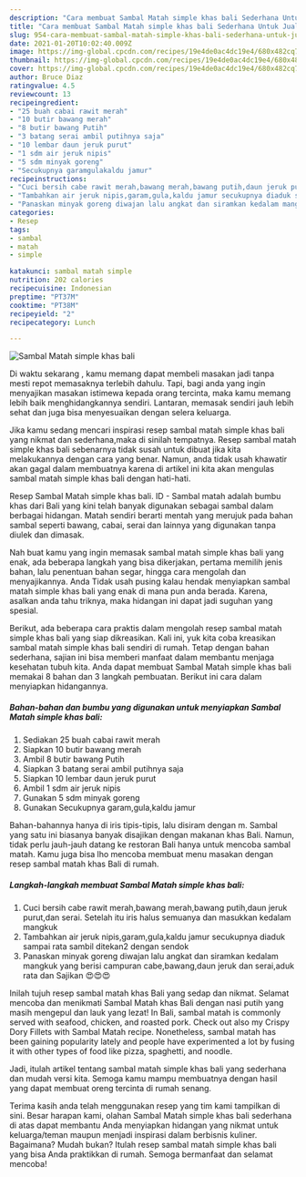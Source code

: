 ```yaml
---
description: "Cara membuat Sambal Matah simple khas bali Sederhana Untuk Jualan"
title: "Cara membuat Sambal Matah simple khas bali Sederhana Untuk Jualan"
slug: 954-cara-membuat-sambal-matah-simple-khas-bali-sederhana-untuk-jualan
date: 2021-01-20T10:02:40.009Z
image: https://img-global.cpcdn.com/recipes/19e4de0ac4dc19e4/680x482cq70/sambal-matah-simple-khas-bali-foto-resep-utama.jpg
thumbnail: https://img-global.cpcdn.com/recipes/19e4de0ac4dc19e4/680x482cq70/sambal-matah-simple-khas-bali-foto-resep-utama.jpg
cover: https://img-global.cpcdn.com/recipes/19e4de0ac4dc19e4/680x482cq70/sambal-matah-simple-khas-bali-foto-resep-utama.jpg
author: Bruce Diaz
ratingvalue: 4.5
reviewcount: 13
recipeingredient:
- "25 buah cabai rawit merah"
- "10 butir bawang merah"
- "8 butir bawang Putih"
- "3 batang serai ambil putihnya saja"
- "10 lembar daun jeruk purut"
- "1 sdm air jeruk nipis"
- "5 sdm minyak goreng"
- "Secukupnya garamgulakaldu jamur"
recipeinstructions:
- "Cuci bersih cabe rawit merah,bawang merah,bawang putih,daun jeruk purut,dan serai. Setelah itu iris halus semuanya dan masukkan kedalam mangkuk"
- "Tambahkan air jeruk nipis,garam,gula,kaldu jamur secukupnya diaduk sampai rata sambil ditekan2 dengan sendok"
- "Panaskan minyak goreng diwajan lalu angkat dan siramkan kedalam mangkuk yang berisi campuran cabe,bawang,daun jeruk dan serai,aduk rata dan Sajikan 😍😍😍"
categories:
- Resep
tags:
- sambal
- matah
- simple

katakunci: sambal matah simple 
nutrition: 202 calories
recipecuisine: Indonesian
preptime: "PT37M"
cooktime: "PT38M"
recipeyield: "2"
recipecategory: Lunch

---
```



![Sambal Matah simple khas bali](https://img-global.cpcdn.com/recipes/19e4de0ac4dc19e4/680x482cq70/sambal-matah-simple-khas-bali-foto-resep-utama.jpg)

Di waktu  sekarang , kamu memang dapat membeli masakan jadi tanpa mesti repot memasaknya terlebih dahulu. Tapi, bagi anda yang ingin menyajikan masakan istimewa kepada orang tercinta, maka kamu memang lebih baik menghidangkannya sendiri. Lantaran, memasak sendiri jauh lebih sehat dan juga bisa menyesuaikan dengan selera keluarga.

Jika kamu sedang mencari inspirasi resep sambal matah simple khas bali yang nikmat dan sederhana,maka di sinilah tempatnya. Resep sambal matah simple khas bali  sebenarnya tidak susah untuk dibuat jika kita melakukannya dengan cara yang benar. Namun, anda tidak usah khawatir akan gagal dalam membuatnya 
karena di artikel ini kita akan mengulas sambal matah simple khas bali dengan hati-hati.  

Resep Sambal Matah simple khas bali. ID - Sambal matah adalah bumbu khas dari Bali yang kini telah banyak digunakan sebagai sambal dalam berbagai hidangan. Matah sendiri berarti mentah yang merujuk pada bahan sambal seperti bawang, cabai, serai dan lainnya yang digunakan tanpa diulek dan dimasak.

Nah buat kamu yang ingin memasak sambal matah simple khas bali yang enak, ada beberapa langkah yang bisa dikerjakan, pertama memilih jenis bahan, lalu penentuan bahan segar, hingga cara mengolah dan menyajikannya. Anda Tidak usah pusing kalau hendak menyiapkan sambal matah simple khas bali yang enak di mana pun anda berada. Karena, asalkan anda  tahu triknya, maka hidangan ini dapat jadi suguhan yang spesial.

Berikut, ada beberapa cara praktis  dalam mengolah resep sambal matah simple khas bali yang siap dikreasikan. Kali ini, yuk kita coba kreasikan sambal matah simple khas bali sendiri di rumah. Tetap dengan bahan sederhana, sajian ini bisa memberi manfaat dalam membantu menjaga kesehatan tubuh kita. Anda dapat membuat Sambal Matah simple khas bali memakai 8 bahan dan 3 langkah pembuatan. Berikut ini cara dalam menyiapkan hidangannya.

<!--inarticleads1-->

##### Bahan-bahan dan bumbu yang digunakan untuk menyiapkan Sambal Matah simple khas bali:

1. Sediakan 25 buah cabai rawit merah
1. Siapkan 10 butir bawang merah
1. Ambil 8 butir bawang Putih
1. Siapkan 3 batang serai ambil putihnya saja
1. Siapkan 10 lembar daun jeruk purut
1. Ambil 1 sdm air jeruk nipis
1. Gunakan 5 sdm minyak goreng
1. Gunakan Secukupnya garam,gula,kaldu jamur


Bahan-bahannya hanya di iris tipis-tipis, lalu disiram dengan m. Sambal yang satu ini biasanya banyak disajikan dengan makanan khas Bali. Namun, tidak perlu jauh-jauh datang ke restoran Bali hanya untuk mencoba sambal matah. Kamu juga bisa lho mencoba membuat menu masakan dengan resep sambal matah khas Bali di rumah. 

<!--inarticleads2-->

##### Langkah-langkah membuat Sambal Matah simple khas bali:

1. Cuci bersih cabe rawit merah,bawang merah,bawang putih,daun jeruk purut,dan serai. Setelah itu iris halus semuanya dan masukkan kedalam mangkuk
1. Tambahkan air jeruk nipis,garam,gula,kaldu jamur secukupnya diaduk sampai rata sambil ditekan2 dengan sendok
1. Panaskan minyak goreng diwajan lalu angkat dan siramkan kedalam mangkuk yang berisi campuran cabe,bawang,daun jeruk dan serai,aduk rata dan Sajikan 😍😍😍


Inilah tujuh resep sambal matah khas Bali yang sedap dan nikmat. Selamat mencoba dan menikmati Sambal Matah khas Bali dengan nasi putih yang masih mengepul dan lauk yang lezat! In Bali, sambal matah is commonly served with seafood, chicken, and roasted pork. Check out also my Crispy Dory Fillets with Sambal Matah recipe. Nonetheless, sambal matah has been gaining popularity lately and people have experimented a lot by fusing it with other types of food like pizza, spaghetti, and noodle. 

Jadi, itulah artikel tentang  sambal matah simple khas bali  yang sederhana dan mudah versi kita. Semoga kamu mampu membuatnya dengan hasil yang dapat membuat oreng tercinta di rumah senang. 

Terima kasih anda telah menggunakan resep yang tim kami tampilkan di sini. Besar harapan kami, olahan  Sambal Matah simple khas bali sederhana di atas dapat membantu Anda menyiapkan hidangan yang nikmat untuk keluarga/teman maupun menjadi inspirasi dalam berbisnis kuliner. Bagaimana? Mudah bukan? Itulah resep sambal matah simple khas bali yang bisa Anda praktikkan di rumah. Semoga bermanfaat dan selamat mencoba!

